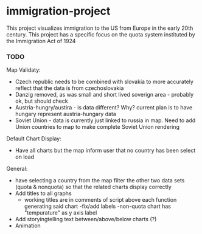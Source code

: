 # immigration-project
This project visualizes immigration to the US from Europe in the early 20th century. This project has a specific focus on the quota system instituted by the Immigration Act of 1924
### TODO
Map Validaty:
- Czech republic needs to be combined with slovakia to more accurately reflect that the data is from czechoslovakia
- Danzig removed, as was small and short lived soverign area - probably ok, but should check
- Austria-hungry/austira - is data different? Why? current plan is to have hungary represent austria-hungary data
- Soviet Union - data is currently just linked to russia in map. Need to add Union countries to map to make complete Soviet Union rendering

Default Chart Display:
- Have all charts but the map inform user that no country has been select on load

General:
- have selecting a country from the map filter the other two data sets (quota & nonquota) so that the related charts display correctly
- Add titles to all graphs
    - working titles are in comments of script above each function generating said chart
-fix/add labels
    -non-quota chart has "tempurature" as y axis label
- Add storyingtelling text between/above/below charts (?)
- Animation